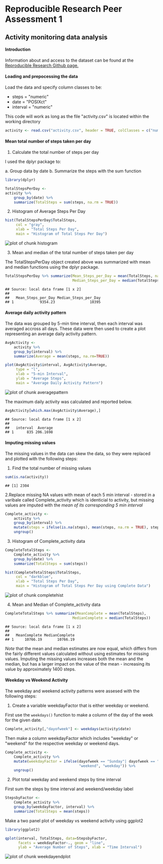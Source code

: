 Reproducible Research Peer Assessment 1
=========================================================
## Activity monitoring data analysis

#### Introduction

Information about and access to the dataset can be found at the [Reproducible Research Github page.](https://github.com/rdpeng/RepData_PeerAssessment1/blob/master/README.md)

#### Loading and prepocessing the data

Load the data and specify column classes to be:

- steps = "numeric"
- date = "POSIXct"
- interval = "numeric"

This code will work as long as the file "activity.csv" is located within the working directory


```r
activity <- read.csv("activity.csv", header = TRUE, colClasses = c("numeric", "POSIXct", "numeric"))
```
#### Mean total number of steps taken per day

1. Calculate the total number of steps per day

I used the dplyr package to:

a. Group data by date
b. Summarize the steps with the sum function


```r
library(dplyr)
```


```r
TotalStepsPerDay <- 
activity %>% 
    group_by(date) %>% 
    summarize(TotalSteps = sum(steps, na.rm = TRUE))
```


2. Histogram of Average Steps Per Day

```r
hist(TotalStepsPerDay$TotalSteps,
     col = "gray",
     xlab = "Total Steps Per Day",
     main = "Histogram of Total Steps Per Day")
```

![plot of chunk histogram](figure/histogram-1.png) 

3. Mean and median of the total number of steps taken per day

The TotalStepsPerDay object created above was summarized with mean and median functions using the dplyr package.


```r
TotalStepsPerDay %>% summarize(Mean_Steps_per_Day = mean(TotalSteps, na.rm = TRUE), 
                               Median_Steps_per_Day = median(TotalSteps, na.rm = TRUE))
```

```
## Source: local data frame [1 x 2]
## 
##   Mean_Steps_per_Day Median_Steps_per_Day
## 1            9354.23                10395
```


#### Average daily activity pattern

The data was grouped by 5-min time interval, then each interval was averaged accross all days. These data were then used to create a plot representing an average daily activity pattern. 


```r
AvgActivity <-
    activity %>% 
    group_by(interval) %>%
    summarize(Average = mean(steps, na.rm=TRUE))    

plot(AvgActivity$interval, AvgActivity$Average, 
     type = "l",
     xlab = "5-min Interval",
     ylab = "Average Steps",
     main = "Average Daily Activity Pattern")
```

![plot of chunk averagepattern](figure/averagepattern-1.png) 


The maximum daily activity was calculated and reported below.

```r
AvgActivity[which.max(AvgActivity$Average),]
```

```
## Source: local data frame [1 x 2]
## 
##   interval  Average
## 1      835 206.1698
```

#### Imputing missing values

The missing values in the data can skew the data, so they were replaced and plotted with the following steps: 

1. Find the total number of missing values


```r
sum(is.na(activity))
```

```
## [1] 2304
```

2.Replace missing NA values with mean of each 5 min interval - stored in a varibale called Complete_activity which is identicial to activity, but missing values are imputed with the *mean of its corresponding 5 min interval* 


```r
Complete_activity <- 
    activity %>%
    group_by(interval) %>%
    mutate(steps = ifelse(is.na(steps), mean(steps, na.rm = TRUE), steps)) %>%
    ungroup()
```

3. Histogram of Complete_activity data


```r
CompleteTotalSteps <- 
    Complete_activity %>% 
    group_by(date) %>% 
    summarize(TotalSteps = sum(steps))

hist(CompleteTotalSteps$TotalSteps,
     col = "darkblue",
     xlab = "Total Steps Per Day",
     main = "Histogram of Total Steps Per Day using Complete Data")
```

![plot of chunk completehist](figure/completehist-1.png) 

4. Mean and Median of Complete_activity data


```r
CompleteTotalSteps %>% summarize(MeanComplete = mean(TotalSteps), 
                               MedianComplete = median(TotalSteps))
```

```
## Source: local data frame [1 x 2]
## 
##   MeanComplete MedianComplete
## 1     10766.19       10766.19
```

*Note* that the mean and median estimates are now equal, which differs from the fairly different values calculated without using estimates for missing values. Imputing the missing values increases both the mean and the median, but has a larger impact on the value of the mean - increasing its value by approximately 1400 steps. 

#### Weekday vs Weekend Activity

The weekday and weekend activity patterns were assesed with the following steps:

1. Create a variable weekdayFactor that is either weekday or weekend. 

First use the `weekdays()` function to make a column of the day of the week for the given date.


```r
Complete_activity[,"dayofweek"] <- weekdays(activity$date)
```

Then make a column weekdayFactor which includes "weekday" or "weekend" for the respective weekday or weekend days. 


```r
Complete_activity <- 
    Complete_activity %>%
    mutate(weekdayFactor = ifelse(dayofweek == "Sunday"| dayofweek == "Saturday",
                                  "weekend", "weekday")) %>%
    ungroup()
```

2. Plot total weekday and weekend steps by time interval

First sum the steps by time interval and weekend/weekday label


```r
StepsbyFactor <- 
    Complete_activity %>%
    group_by(weekdayFactor, interval) %>%
    summarize(TotalSteps = mean(steps))
```

Make a two panel plot of weekday vs weekend activity using ggplot2


```r
library(ggplot2)
```

```r
qplot(interval, TotalSteps, data=StepsbyFactor, 
      facets = weekdayFactor~., geom = "line",
      ylab = "Average Number of Steps", xlab = "Time Interval")
```

![plot of chunk weekdayendplot](figure/weekdayendplot-1.png) 

